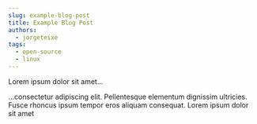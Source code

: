 ```yaml
---
slug: example-blog-post
title: Example Blog Post
authors:
  - jorgeteixe
tags:
  - open-source
  - linux
---
```


Lorem ipsum dolor sit amet...

<!-- truncate -->

...consectetur adipiscing elit. Pellentesque elementum dignissim ultricies. Fusce rhoncus ipsum tempor eros aliquam consequat. Lorem ipsum dolor sit amet
